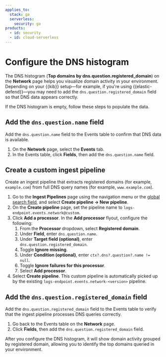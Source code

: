 ```yaml
---
applies_to:
  stack: ga
  serverless:
    security: ga
products:
  - id: security
  - id: cloud-serverless
---
```


# Configure the DNS histogram

The DNS histogram (**Top domains by dns.question.registered_domain**) on the **Network** page helps you visualize domain activity in your environment. Depending on your {{kib}} setup—for example, if you're using {{elastic-defend}}—you may need to add the `dns.question.registered_domain` field so that DNS data appears correctly.

If the DNS histogram is empty, follow these steps to populate the data.

## Add the `dns.question.name` field

Add the `dns.question.name` field to the Events table to confirm that DNS data is available.

1. On the **Network** page, select the **Events** tab.
2. In the Events table, click **Fields**, then add the `dns.question.name` field.

## Create a custom ingest pipeline

Create an ingest pipeline that extracts registered domains (for example, `example.com`) from full DNS query names (for example, `www.example.com`).

1. Go to the **Ingest Pipelines** page using the navigation menu or the [global search field](/explore-analyze/find-and-organize/find-apps-and-objects.md), and select **Create pipeline → New pipeline**.
2. On the **Create pipeline** page, set the pipeline name to `logs-endpoint.events.network@custom`.
3. Click **Add a processor**. In the **Add processor** flyout, configure the following:
   1. From the **Processor** dropdown, select **Registered domain**.
   2. Under **Field**, enter `dns.question.name`.
   3. Under **Target field (optional)**, enter `dns.question.registered_domain`.
   4. Toggle **Ignore missing**.
   5. Under **Condition (optional)**, enter `ctx?.dns?.question?.name != null`.
   6. Toggle **Ignore failures for this processor**.
   7. Select **Add processor**.
4. Select **Create pipeline**. This custom pipeline is automatically picked up by the existing `logs-endpoint.events.network-<version>` pipeline.

## Add the `dns.question.registered_domain` field

Add the `dns.question.registered_domain` field to the Events table to verify that the ingest pipeline processes DNS queries correctly.

1. Go back to the Events table on the **Network** page.
2. Click **Fields**, then add the `dns.question.registered_domain` field.

After you configure the DNS histogram, it will show domain activity grouped by registered domain, allowing you to identify the top domains queried in your environment.
